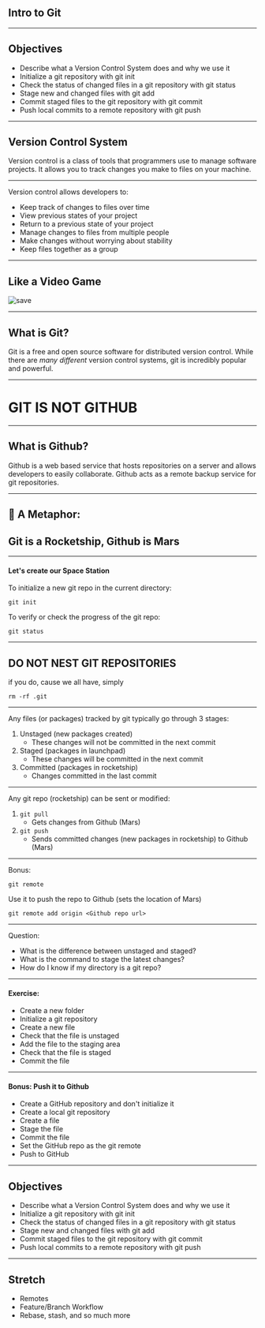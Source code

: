 ## Intro to Git 
<!-- .slide: data-background="http://i.imgur.com/b5fNx.jpg" -->

---

## Objectives

* Describe what a Version Control System does and why we use it 
* Initialize a git repository with git init
* Check the status of changed files in a git repository with git status
* Stage new and changed files with git add
* Commit staged files to the git repository with git commit
* Push local commits to a remote repository with git push

---

## Version Control System

Version control is a class of tools that programmers use to manage software projects. It allows you to track changes you make to files on your machine.

----

Version control allows developers to:

* Keep track of changes to files over time
* View previous states of your project
* Return to a previous state of your project
* Manage changes to files from multiple people
* Make changes without worrying about stability
* Keep files together as a group

----

## Like a Video Game 

![save](http://cdn.wikimg.net/strategywiki/images/7/7e/LOZ_Select_Screen.png)

---

## What is Git?

Git is a free and open source software for distributed version control. 
While there are *many different* version control systems, git is incredibly popular and powerful.

----

# GIT IS NOT GITHUB

----

## What is Github?

Github is a web based service that hosts repositories on a server and allows developers to easily collaborate.
Github acts as a remote backup service for git repositories.

---

## 🚀 A Metaphor: 
## Git is a Rocketship, Github is Mars

----

#### Let's create our Space Station

To initialize a new git repo in the current directory:

`git init`

To verify or check the progress of the git repo:

`git status`

----

## DO NOT NEST GIT REPOSITORIES

if you do, cause we all have, simply 

`rm -rf .git`

----

Any files (or packages) tracked by git typically go through 3 stages:

1. Unstaged (new packages created)
    - These changes will not be committed in the next commit
2. Staged (packages in launchpad)
    - These changes will be committed in the next commit
3. Committed (packages in rocketship)
    - Changes committed in the last commit

----

Any git repo (rocketship) can be sent or modified:

1. `git pull`
    - Gets changes from Github (Mars)
2. `git push`
    - Sends committed changes (new packages in rocketship) to Github (Mars)

----

Bonus:

`git remote` 

Use it to push the repo to Github (sets the location of Mars)

`git remote add origin <Github repo url>` 

---

Question:

* What is the difference between unstaged and staged?
* What is the command to stage the latest changes?
* How do I know if my directory is a git repo?

---

#### Exercise:

* Create a new folder
* Initialize a git repository
* Create a new file
* Check that the file is unstaged
* Add the file to the staging area
* Check that the file is staged
* Commit the file

----

#### Bonus: Push it to Github

* Create a GitHub repository and don't initialize it
* Create a local git repository
* Create a file
* Stage the file
* Commit the file
* Set the GitHub repo as the git remote
* Push to GitHub

---

## Objectives

* Describe what a Version Control System does and why we use it 
* Initialize a git repository with git init
* Check the status of changed files in a git repository with git status
* Stage new and changed files with git add
* Commit staged files to the git repository with git commit
* Push local commits to a remote repository with git push

---

## Stretch

* Remotes
* Feature/Branch Workflow
* Rebase, stash, and so much more


